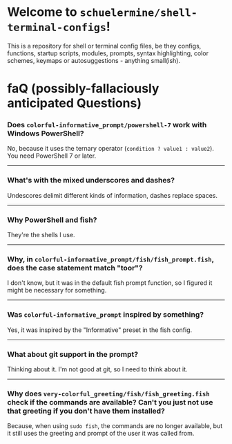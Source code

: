 # Welcome to `schuelermine/shell-terminal-configs`!

This is a repository for shell or terminal config files, be they configs, functions, startup scripts, modules, prompts, syntax highlighting, color schemes, keymaps or autosuggestions - anything small(ish).

# faQ (possibly-**f**allaciously **a**nticipated **Q**uestions)

### Does `colorful-informative_prompt/powershell-7` work with Windows PowerShell?

No, because it uses the ternary operator (`condition ? value1 : value2`).
You need PowerShell 7 or later.

---

### What's with the mixed underscores and dashes?

Undescores delimit different kinds of information, dashes replace spaces.

---

### Why PowerShell and fish?

They're the shells I use.

---

### Why, in `colorful-informative_prompt/fish/fish_prompt.fish`, does the case statement match "toor"?

I don't know, but it was in the default fish prompt function, so I figured it might be necessary for something.

---

### Was `colorful-informative_prompt` inspired by something?

Yes, it was inspired by the "Informative" preset in the fish config.

---

### What about git support in the prompt?

Thinking about it. I'm not good at git, so I need to think about it.

---

### Why does `very-colorful_greeting/fish/fish_greeting.fish` check if the commands are available? Can't you just not use that greeting if you don't have them installed?

Because, when using `sudo fish`, the commands are no longer available, but it still uses the greeting and prompt of the user it was called from.
